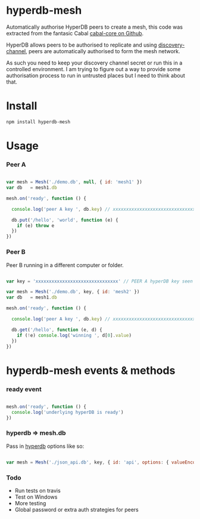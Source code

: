 # hyperdb-mesh

Automatically authorise HyperDB peers to create a mesh, this code was extracted from
 the fantasic Cabal [cabal-core on Github](https://github.com/cabal-club/cabal-core).

HyperDB allows peers to be authorised to replicate and using [discovery-channel](https://www.npmjs.com/package/discovery-swarm), peers are automatically authorised to form the mesh network.

As such you need to keep your discovery channel secret or run this in a controlled environment.
 I am trying to figure out a way to provide some authorisation process to run in untrusted
 places but I need to think about that.

# Install

```sh
npm install hyperdb-mesh
```

# Usage

### Peer A

```js

var mesh = Mesh('./demo.db', null, { id: 'mesh1' })
var db   = mesh1.db

mesh.on('ready', function () {

  console.log('peer A key ', db.key) // xxxxxxxxxxxxxxxxxxxxxxxxxxxxxxx

  db.put('/hello', 'world', function (e) {
    if (e) throw e
  })
})

```

### Peer B

Peer B running in a different computer or folder.

```js

var key = 'xxxxxxxxxxxxxxxxxxxxxxxxxxxxxxx' // PEER A hyperDB key seen above

var mesh = Mesh('./demo.db', key, { id: 'mesh2' })
var db   = mesh1.db

mesh.on('ready', function () {

  console.log('peer A key ', db.key) // xxxxxxxxxxxxxxxxxxxxxxxxxxxxxxx

  db.get('/hello', function (e, d) {
    if (!e) console.log('winning ', d[0].value)
  })
})

```

# hyperdb-mesh events & methods

### ready event

```js

mesh.on('ready', function () {
  console.log('underlying hyperDB is ready')
})

```

### hyperdb => mesh.db

Pass in [hyperdb](https://github.com/mafintosh/hyperdb) options like so:

```js

var mesh = Mesh('./json_api.db', key, { id: 'api', options: { valueEncoding: 'json' } })

```

### Todo

* Run tests on travis
* Test on Windows
* More testing
* Global password or extra auth strategies for peers

